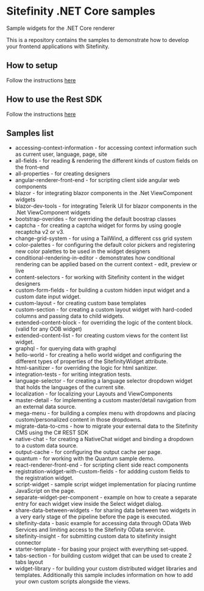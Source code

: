 # Sitefinity .NET Core samples
Sample widgets for the .NET Core renderer

This is a repository contains the samples to demonstrate how to develop your frontend applications with Sitefinity.

## How to setup
Follow the instructions [here](https://www.progress.com/documentation/sitefinity-cms/setup-the-asp.net-core-renderer)

## How to use the Rest SDK
Follow the instructions [here](./RestSDK.md)

## Samples list
* accessing-context-information - for accessing context information such as current user, language, page, site
* all-fields - for reading & rendering the different kinds of custom fields on the front-end
* all-properties - for creating designers
* angular-renderer-front-end - for scripting client side angular web components
* blazor - for integrating blazor components in the .Net ViewComponent widgets
* blazor-dev-tools - for integrating Telerik UI for blazor components in the .Net ViewComponent widgets
* bootstrap-overides - for overriding the default boostrap classes
* captcha - for creating a captcha widget for forms by using google recaptcha v2 or v3.
* change-grid-system - for using a TailWind, a different css grid system
* color-palettes - for configuring the default color pickers and registering new color palettes to be used in the widget designers
* conditional-rendering-in-editor - demonstrates how conditional rendering can be applied based on the current context - edit, preview or live
* content-selectors - for working with Sitefinity content in the widget designers
* custom-form-fields - for building a custom hidden input widget and a custom date input widget.
* custom-layout - for creating custom base templates
* custom-section - for creating a custom layout widget with hard-coded columns and passing data to child widgets.
* extended-content-block - for overriding the logic of the content block. (valid for any OOB widget)
* extended-content-list - for creating custom views for the content list widget.
* graphql - for querying data with graphql
* hello-world - for creating a hello world widget and configuring the different types of properties of the SitefinityWidget attribute.
* html-sanitizer - for overriding the logic for html sanitizer.
* integration-tests - for writing integration tests.
* language-selector - for creating a language selector dropdown widget that holds the languages of the current site.
* localization - for localizing your Layouts and ViewComponents
* master-detail - for implementing a custom master/detail navigation from an external data source.
* mega-menu - for building a complex menu with dropdowns and placing custom/personalized content in those dropdowns.
* migrate-data-to-cms - how to migrate your external data to the Sitefinity CMS using the C# REST SDK
* native-chat - for creating a NativeChat widget and binding a dropdown to a custom data source.
* output-cache - for configuring the output cache per page.
* quantum - for working with the Quantum sample demo.
* react-renderer-front-end - for scripting client side react components
* registration-widget-with-custom-fields - for addding custom fields to the registration widget.
* script-widget - sample script widget implementation for placing runtime JavaScript on the page.
* separate-widget-per-component - example on how to create a separate entry for each widget view inside the Select widget dialog.
* share-data-between-widgets - for sharing data between two widgets in a very early stage of the pipeline before the page is executed.
* sitefinity-data - basic example for accessing data through OData Web Services and limiting access to the Sitefinity OData service.
* sitefinity-insight - for submitting custom data to sitefinity insight connector
* starter-template - for basing your project with everything set-upped.
* tabs-section - for building custom widget that can be used to create 2 tabs layout
* widget-library - for building your custom distributed widget libraries and templates. Additionally this sample includes information on how to add your own custom scripts alongside the views.
